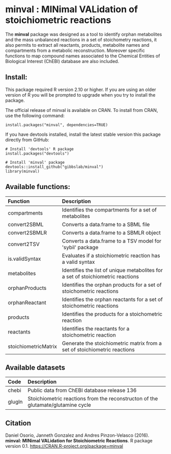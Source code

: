 minval : MINimal VALidation of stoichiometric reactions
======
The **minval** package was designed as a tool to identify orphan metabolites and the mass unbalanced reactions in a set of stoichometry reactions, it also permits to extract all reactants, products, metabolite names and compartments from a metabolic reconstruction.  Moreover specific functions to map compound names associated to the Chemical Entities of Biological Interest (ChEBI) database are also included.

Install:
--------
This package required R version 2.10 or higher. If you are using an older version of R you will be prompted to upgrade when you try to install the package.

The official release of minval is available on CRAN. To install from CRAN, use the following command:
```
install.packages("minval", dependencies=TRUE)
```
If you have devtools installed, install the latest stable version this package directly from GitHub:

```
# Install 'devtools' R package
install.packages("devtools")

# Install 'minval' package
devtools::install_github("gibbslab/minval")
library(minval)
```

Available functions:
-------------------
|Function | Description |
|:--------|:------------|
|compartments|Identifies the compartments for a set of metabolites|
|convert2SBML|Converts a data.frame to a SBML file
|convert2SBMLR|Converts a data.frame to a SBMLR object
|convert2TSV|Converts a data.frame to a TSV model for 'sybil' package
|is.validSyntax|Evaluates if a stoichiometric reaction has a valid syntax|
|metabolites|Identifies the list of unique metabolites for a set of stoichiometric reactions|
|orphanProducts|Identifies the orphan products for a set of stoichometric reactions|
|orphanReactant|Identifies the orphan reactants for a set of stoichometric reactions|
|products|Identifies the products for a stoichometric reaction|
|reactants|Identifies the reactants for a stoichometric reaction|
|stoichiometricMatrix|Generate the stoichiometric matrix from a set of stoichiometric reactions|

Available datasets
-------------------
| Code        | Description |
|:----------- |:------------|
|chebi|Public data from ChEBI database release 136|
|glugln|Stoichiometric reactions from the reconstructon of the glutamate/glutamine cycle|

Citation
--------
Daniel Osorio, Janneth Gonzalez and Andres Pinzon-Velasco (2016). **minval: MINimal VALidation for Stoichiometric Reactions**. R package version 0.1. https://CRAN.R-project.org/package=minval

